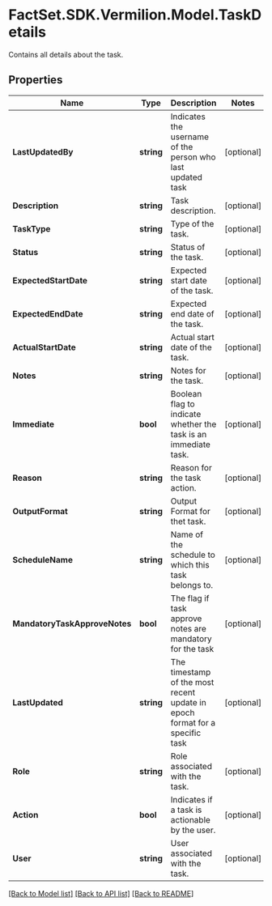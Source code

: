 # FactSet.SDK.Vermilion.Model.TaskDetails
Contains all details about the task.

## Properties

Name | Type | Description | Notes
------------ | ------------- | ------------- | -------------
**LastUpdatedBy** | **string** | Indicates the username of the person who last updated task | [optional] 
**Description** | **string** | Task description. | [optional] 
**TaskType** | **string** | Type of the task. | [optional] 
**Status** | **string** | Status of the task. | [optional] 
**ExpectedStartDate** | **string** | Expected start date of the task. | [optional] 
**ExpectedEndDate** | **string** | Expected end date of the task. | [optional] 
**ActualStartDate** | **string** | Actual start date of the task. | [optional] 
**Notes** | **string** | Notes for the task. | [optional] 
**Immediate** | **bool** | Boolean flag to indicate whether the task is an immediate task. | [optional] 
**Reason** | **string** | Reason for the task action. | [optional] 
**OutputFormat** | **string** | Output Format for thet task. | [optional] 
**ScheduleName** | **string** | Name of the schedule to which this task belongs to. | [optional] 
**MandatoryTaskApproveNotes** | **bool** | The flag if task approve notes are mandatory for the task | [optional] 
**LastUpdated** | **string** | The timestamp of the most recent update in epoch format for a specific task | [optional] 
**Role** | **string** | Role associated with the task. | [optional] 
**Action** | **bool** | Indicates if a task is actionable by the user. | [optional] 
**User** | **string** | User associated with the task. | [optional] 

[[Back to Model list]](../README.md#documentation-for-models) [[Back to API list]](../README.md#documentation-for-api-endpoints) [[Back to README]](../README.md)

